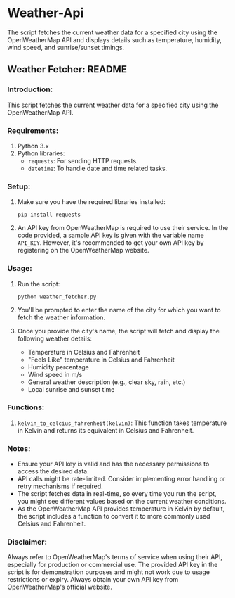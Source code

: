 # Weather-Api
The script fetches the current weather data for a specified city using the OpenWeatherMap API and displays details such as temperature, humidity, wind speed, and sunrise/sunset timings.

## Weather Fetcher: README

### Introduction:
This script fetches the current weather data for a specified city using the OpenWeatherMap API.

### Requirements:

1. Python 3.x
2. Python libraries:
   - `requests`: For sending HTTP requests.
   - `datetime`: To handle date and time related tasks.

### Setup:

1. Make sure you have the required libraries installed:
   ```
   pip install requests
   ```

2. An API key from OpenWeatherMap is required to use their service. In the code provided, a sample API key is given with the variable name `API_KEY`. However, it's recommended to get your own API key by registering on the OpenWeatherMap website.

### Usage:

1. Run the script:
   ```
   python weather_fetcher.py
   ```

2. You'll be prompted to enter the name of the city for which you want to fetch the weather information.

3. Once you provide the city's name, the script will fetch and display the following weather details:
   - Temperature in Celsius and Fahrenheit
   - "Feels Like" temperature in Celsius and Fahrenheit
   - Humidity percentage
   - Wind speed in m/s
   - General weather description (e.g., clear sky, rain, etc.)
   - Local sunrise and sunset time

### Functions:

1. `kelvin_to_celcius_fahrenheit(kelvin)`: This function takes temperature in Kelvin and returns its equivalent in Celsius and Fahrenheit.

### Notes:

- Ensure your API key is valid and has the necessary permissions to access the desired data.
- API calls might be rate-limited. Consider implementing error handling or retry mechanisms if required.
- The script fetches data in real-time, so every time you run the script, you might see different values based on the current weather conditions.
- As the OpenWeatherMap API provides temperature in Kelvin by default, the script includes a function to convert it to more commonly used Celsius and Fahrenheit.

### Disclaimer:
Always refer to OpenWeatherMap's terms of service when using their API, especially for production or commercial use. The provided API key in the script is for demonstration purposes and might not work due to usage restrictions or expiry. Always obtain your own API key from OpenWeatherMap's official website.
